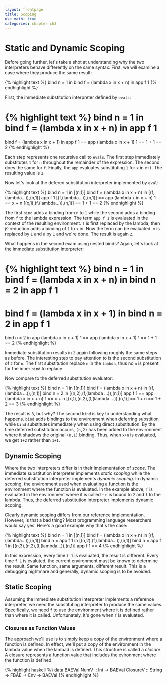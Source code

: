 ```yaml
---
layout: frontpage
title: Scoping
use_math: true
categories: chapter ch3
---
```


# Static and Dynamic Scoping

Before going further, let's take a shot at understanding why the two interpreters behave differently on the same syntax.  First, we will examine a case where they produce the same result:

{% highlight text %}
bind n = 1 in
  bind f = (lambda x in x + n) in
	app f 1
{% endhighlight %}

First, the immediate substitution interpreter defined by `evals`:

{% highlight text %}
bind n = 1 in
  bind f = (lambda x in x + n) in
	app f 1
==
bind f = (lambda x in x + 1) in
  app f 1
== app (lambda x in x + 1) 1
== 1 + 1
== 2
{% endhighlight %}

Each step represents one recursive call to `evals`.  The first step immediately substitutes `1` for `n` throughout the remainder of the expression.  The second does the same for `f`.  Finally, the `app` evaluates substituting `1` for `x` in `x+1`.  The resulting value is `2`.

Now let's look at the defered substitution interpreter implemented by `eval`:

{% highlight text %}
bind n = 1 in                     [(n,1)]
  bind f = (lambda x in x + n) in [(f,(lambda...)),(n,1)]
	app f 1                       [(f,(lambda...)),(n,1)]
== app (lambda x in x + n) 1
== x + n                          [(x,1),(f,(lambda...)),(n,1)]
== 1 + 1
== 2
{% endhighlight %}

The first `bind` adds a binding from `n` to `1` while the second adds a binding from `f` to the lambda expression.  The term `app f 1` is evaluated in the context of the resulting environment.  `f` is first replaced by the lambda, then $\beta$-reduction adds a binding of `1` to `x` in.  Now the term can be evaluated.  `x` is replaced by `1` and `n` by `1` and we're done.  The result is again `2`.

What happens in the second exam using nested binds?  Again, let's look at the immediate substitution interpreter:

{% highlight text %}
bind n = 1 in
  bind f = (lambda x in x + n) in 
    bind n = 2 in
      app f 1
==
  bind f = (lambda x in x + 1) in 
    bind n = 2 in
      app f 1
==
  bind n = 2 in
    app (lambda x in x + 1) 1
== app (lambda x in x + 1) 1
== 1 + 1
== 2
{% endhighlight %}

Immediate substitution results in `2` again following roughly the same steps as before.  The interesting step to pay attention to is the second substitution of `2` for `n`.  The first substitution replace `n` in the `lambda`, thus no `n` is present for the inner `bind` to replace.

Now compare to the deferred substitution evaluator:

{% highlight text %}
bind n = 1 in                     [(n,1)]
  bind f = (lambda x in x + n) in [(f,(lambda ...)),(n,1)]
    bind n = 2 in                 [(n,2),(f,(lambda ...)),(n,1)]
      app f 1
== app (lambda x in x + n) 1
== x + n                          [(x,1),(n,2),(f,(lambda ...)),(n,1)]
== 1 + n
== 1 + 2
== 3
{% endhighlight %}

The result is `3`, but why?  The second `bind` is key to understanding what happens.  `bind` adds bindings to the environment when deferring substition while `bind` substitutes immediately when using direct substitution.  By the time deferred substitution occurs, `(n,2)` has been added to the environment where it shadows the original `(n,1)` binding.  Thus, when `x+n` is evaluated, we get `1+2` rather than `1+1`.

## Dynamic Scoping

Where the two interpreters differ is in their implementation of _scope_.  The immediate substitution interpreter implements _static scoping_ while the deferred substitution interpreter implements _dynamic scoping_.  In dynamic scoping, the environment used when evaluating a function is the environment where the function is evaluated.  In the example above, `f` is evaluated in the environment where it is called - `n` is bound to `2` and `f` to the lambda.  Thus, the deferred substitution interpreter implements dynamic scoping.

Clearly dynamic scoping differs from our reference implementation.  However, is that a bad thing?  Most programming language researchers would say yes.  Here's a good example why that's the case:

{% highlight text %}
bind n = 1 in                      [(n,1)]
  bind f = (lambda x in x + n) in  [(f,(lambda...)),(n,1)]
    bind n = app f 1 in            [(n,2),(f,(lambda...)),(n,1)]
      bind n = app f 1 in          [(n,3),(n,2),(f,(lambda...)),(n,1)]
        app f 1                    == 4
{% endhighlight %}

In this expression, every time `f 1` is evaluated, the result is different.  Every time `f 1` is evaluted, the current environment must be known to determine the result.  Same function, same arguments, different result.  This is a debugging nightmare and generally, dynamic scoping is to be avoided.

## Static Scoping

Assuming the immediate substitution interpreter implements a reference interpreter, we need the substituting interpreter to produce the same values.  Specifically, we need `f` to use the environment where it is defined rather than where it is called.  Unfortunately, it's gone when `f` is evaluated.

### Closures as Function Values

The approach we'll use is to simply keep a copy of the environment where a function is defined.  In effect, we'll put a copy of the environment in the lambda value when the lambad is defined.  This structure is called a _closure_.  A closure represents a function value that includes the evironment where the function is defined.

{% highlight haskell %}
data BAEVal
  NumV :: Int -> BAEVal
  ClosureV :: String -> FBAE -> Env -> BAEVal
{% endhighlight %}
